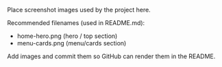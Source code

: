 Place screenshot images used by the project here.

Recommended filenames (used in README.md):
- home-hero.png  (hero / top section)
- menu-cards.png (menu/cards section)

Add images and commit them so GitHub can render them in the README.
